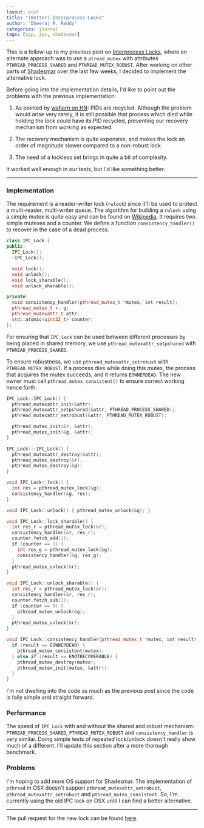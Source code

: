 ```yaml
---
layout: post
title: "(Better) Interprocess Locks"
author: "Dheeraj R. Reddy"
categories: journal
tags: [cpp, ipc, shadesmar]
---
```


This is a follow-up to my previous post on 
[Interprocess Locks](https://squadrick.github.io/journal/ipc-locks.html), 
where an alternate approach was to use a `ptread_mutex` with attributes 
`PTHREAD_PROCESS_SHARED` and `PTHREAD_MUTEX_ROBUST`. After working on other
parts of [Shadesmar](https://github.com/Squadrick/shadesmar) over the last
few weeks, I decided to implement the alternative lock.

Before going into the implementation details, I'd like to point out the 
problems with the previous implementation:

1. As pointed by [wahern on HN](https://news.ycombinator.com/item?id=21402988): 
   PIDs are recycled. Although the problem would arise very rarely, it 
   is still possible that process which died while holding the lock could
   have its PID recycled, preventing our recovery mechanism from working
   as expected.

2. The recovery mechanism is quite expensive, and makes the lock an order of
   magnitude slower compared to a non-robust lock.

3. The need of a lockless set brings in quite a bit of complexity.

It worked well enough in our tests, but I'd like something better. 

---

### Implementation

The requirement is a reader-writer lock (`rwlock`) since it'll be used 
to protect a multi-reader, multi-writer queue. The algorithm for building 
a `rwlock` using a simple mutex is quite easy and can be found on 
[Wikipedia](https://en.wikipedia.org/wiki/Readers%E2%80%93writer_lock). 
It requires two simple mutexes and a counter. We define a function 
`consistency_handler()` to recover in the case of a dead process. 

```c++
class IPC_Lock {
public:
  IPC_Lock();
  ~IPC_Lock();

  void lock();
  void unlock();
  void lock_sharable();
  void unlock_sharable();

private:
  void consistency_handler(pthread_mutex_t *mutex, int result);
  pthread_mutex_t r, g;
  pthread_mutexattr_t attr;
  std::atomic<uint32_t> counter;
};
```

For ensuring that `IPC_Lock` can be used between different processes by
being placed in shared memory, we use `pthread_mutexattr_setpshared` 
with `PTHREAD_PROCESS_SHARED`.

To ensure robustness, we use `pthread_mutexattr_setrobust` with 
`PTHREAD_MUTEX_ROBUST`. If a process dies while doing this mutex, the 
process that acquires the mutex succeeds, and it returns `EOWNERDEAD`. 
The new owner must call `pthread_mutex_consistent()` to ensure correct
working hence forth. 

```c++
IPC_Lock::IPC_Lock() {
  pthread_mutexattr_init(&attr);
  pthread_mutexattr_setpshared(&attr, PTHREAD_PROCESS_SHARED);
  pthread_mutexattr_setrobust(&attr, PTHREAD_MUTEX_ROBUST);

  pthread_mutex_init(&r, &attr);
  pthread_mutex_init(&g, &attr);
}

IPC_Lock::~IPC_Lock() {
  pthread_mutexattr_destroy(&attr);
  pthread_mutex_destroy(&r);
  pthread_mutex_destroy(&g);
}

void IPC_Lock::lock() {
  int res = pthread_mutex_lock(&g);
  consistency_handler(&g, res);
}

void IPC_Lock::unlock() { pthread_mutex_unlock(&g); }

void IPC_Lock::lock_sharable() {
  int res_r = pthread_mutex_lock(&r);
  consistency_handler(&r, res_r);
  counter.fetch_add(1);
  if (counter == 1) {
    int res_g = pthread_mutex_lock(&g);
    consistency_handler(&g, res_g);
  }
  pthread_mutex_unlock(&r);
}

void IPC_Lock::unlock_sharable() {
  int res_r = pthread_mutex_lock(&r);
  consistency_handler(&r, res_r);
  counter.fetch_sub(1);
  if (counter == 0) {
    pthread_mutex_unlock(&g);
  }
  pthread_mutex_unlock(&r);
}

void IPC_Lock::consistency_handler(pthread_mutex_t *mutex, int result) {
  if (result == EOWNERDEAD) {
    pthread_mutex_consistent(mutex);
  } else if (result == ENOTRECOVERABLE) {
    pthread_mutex_destroy(mutex);
    pthread_mutex_init(mutex, &attr);
  }
}
```

I'm not dwelling into the code as much as the previous post since the 
code is faily simple and straight forward.

### Performance 

The speed of `IPC_Lock` with and without the shared and robust mechanism: 
`PTHREAD_PROCESS_SHARED`, `PTHREAD_MUTEX_ROBUST` and `consistency_handler`
is very similar. Doing simple tests of repeated lock/unlock doesn't really 
show much of a different. I'll update this section after a more thorough
benchmark.

### Problems

I'm hoping to add more OS support for Shadesmar. The implementation of 
`pthread` in OSX doesn't support `pthread_mutexattr_setrobust`, 
`pthread_mutexattr_setrobust` and `pthread_mutex_consistent`. So, I'm 
currently using the old IPC lock on OSX until I can find a better alternative. 

---

The pull request for the new lock can be found 
[here](https://github.com/Squadrick/shadesmar/pull/7).
